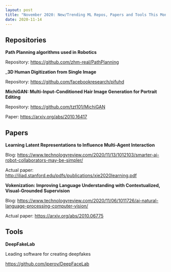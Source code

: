 ```yaml
---
layout: post
title: "November 2020: New/Trending ML Repos, Papers and Tools This Month"
date: 2020-11-14
---
```


## Repositories

__Path Planning algorithms used in Robotics__

Repository: https://github.com/zhm-real/PathPlanning

___3D Human Digitization from Single Image__

Repository: https://github.com/facebookresearch/pifuhd

__MichiGAN: Multi-Input-Conditioned Hair Image Generation for Portrait Editing__

Repository: https://github.com/tzt101/MichiGAN

Paper: https://arxiv.org/abs/2010.16417


## Papers

__Learning Latent Representations to Influence Multi-Agent Interaction__ 

Blog: https://www.technologyreview.com/2020/11/13/1012103/smarter-ai-robot-collaborators-may-be-simpler/

Actual paper: http://iliad.stanford.edu/pdfs/publications/xie2020learning.pdf


__Vokenization: Improving Language Understanding with Contextualized, Visual-Grounded Supervision__

Blog: https://www.technologyreview.com/2020/11/06/1011726/ai-natural-language-processing-computer-vision/

Actual paper: https://arxiv.org/abs/2010.06775


## Tools

__DeepFakeLab__

Leading software for creating deepfakes

https://github.com/iperov/DeepFaceLab